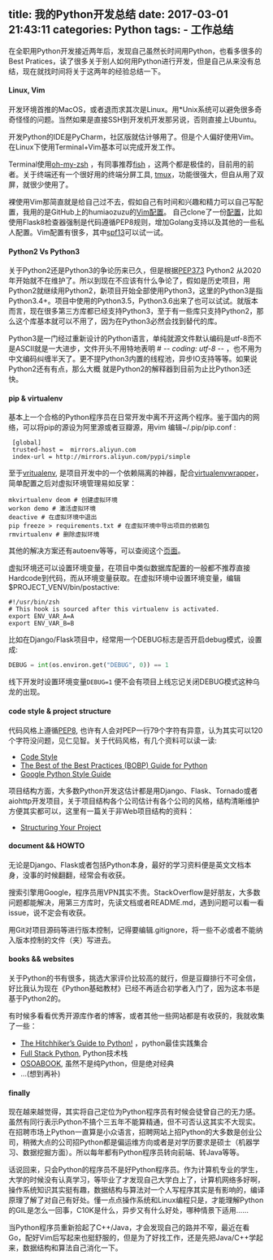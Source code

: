 title: 我的Python开发总结
date: 2017-03-01 21:43:11
categories: Python
tags:
    - 工作总结
---

在全职用Python开发接近两年后，发现自己虽然长时间用Python，也看多很多的Best Pratices，读了很多关于别人如何用Python进行开发，但是自己从来没有总结，现在就找时间将关于这两年的经验总结一下。

#### Linux, Vim

开发环境首推的MacOS，或者退而求其次是Linux。用*Unix系统可以避免很多奇奇怪怪的问题。当然如果是直接SSH到开发机开发那另说，否则直接上Ubuntu。

开发Python的IDE是PyCharm，社区版就估计够用了。但是个人偏好使用Vim。在Linux下使用Terminal+Vim基本可以完成开发工作。

Terminal使用[oh-my-zsh](http://ohmyz.sh/) ，有同事推荐[fish](https://fishshell.com/) ，这两个都是极佳的，目前用的前者。关于终端还有一个很好用的终端分屏工具, [tmux](https://tmux.github.io/)，功能很强大，但自从用了双屏，就很少使用了。

裸使用Vim那简直就是给自己过不去，假如自己有时间和兴趣和精力可以自己写配置，我用的是GitHub上的humiaozuzu的[Vim配置](https://github.com/humiaozuzu/dot-vimrc)。 自己clone了一份[配置](https://github.com/wongxinjie/dot-vimrc)，比如使用Flask8检查器强制是代码遵循PEP8规则，增加Golang支持以及其他的一些私人配置。Vim配置有很多，其中[spf13](https://github.com/spf13/spf13-vim)可以试一试。

<!--more-->
#### Python2 Vs Python3

关于Python2还是Python3的争论历来已久，但是根据[PEP373](https://www.python.org/dev/peps/pep-0373/) Python2 从2020年开始就不在维护了。所以到现在不应该有什么争论了，假如是历史项目，用Python2就继续用Python2，新项目开始全部使用Python3，这里的Python3是指Python3.4+。项目中使用的Python3.5，Python3.6出来了也可以试试。就版本而言，现在很多第三方库都已经支持Python3，至于有一些库只支持Python2，那么这个库基本就可以不用了，因为在Python3必然会找到替代的库。

Python3是一门经过重新设计的Python语言，单纯就源文件默认编码是utf-8而不是ASCII就是一大进步，文件开头不用特地表明 # -*- coding: utf-8 -*- ，也不用为中文编码纠缠半天了。更不提Python3内置的线程池，异步IO支持等等。如果说Python2还有有点，那么大概 就是Python2的解释器到目前为止比Python3还快。

#### pip & virtualenv

基本上一个合格的Python程序员在日常开发中离不开这两个程序。鉴于国内的网络，可以将pip的源设为阿里源或者豆瓣源，用vim 编辑~/.pip/pip.conf :

```
 [global]
 trusted-host =  mirrors.aliyun.com
 index-url = http://mirrors.aliyun.com/pypi/simple
```

至于[vritualenv](https://virtualenv.pypa.io/en/stable/), 是项目开发中的一个依赖隔离的神器，配合[virtualenvwrapper](https://virtualenvwrapper.readthedocs.io/en/latest/index.html)，简单配置之后对虚拟环境管理易如反掌：

```
mkvirtualenv deom # 创建虚拟环境
workon demo # 激活虚拟环境
deactive # 在虚拟环境中退出
pip freeze > requirements.txt # 在虚拟环境中导出项目的依赖包
rmvirtualenv # 删除虚拟环境
```

 其他的解决方案还有autoenv等等，可以查阅这个[页面](http://docs.python-guide.org/en/latest/dev/virtualenvs/)。

虚拟环境还可以设置环境变量，在项目中类似数据库配置的一般都不推荐直接Hardcode到代码，而从环境变量获取。在虚拟环境中设置环境变量，编辑 $PROJECT_VENV/bin/postactive:

```
#!/usr/bin/zsh
# This hook is sourced after this virtualenv is activated.
export ENV_VAR_A=A
export ENV_VAR_B=B
```

 比如在Django/Flask项目中，经常用一个DEBUG标志是否开启debug模式，设置成:

```Python
DEBUG = int(os.environ.get("DEBUG", 0)) == 1
```

线下开发时设置环境变量```DEBUG=1``` 便不会有项目上线忘记关闭DEBUG模式这种乌龙的出现。

#### code style & project structure

代码风格上遵循[PEP8](https://www.python.org/dev/peps/pep-0008/), 也许有人会对PEP一行79个字符有异意，认为其实可以120个字符没问题，见仁见智。关于代码风格，有几个资料可以读一读:

* [Code Style](http://docs.python-guide.org/en/latest/writing/style/)
* [The Best of the Best Practices (BOBP) Guide for Python](https://gist.github.com/sloria/7001839)
* [Google Python Style Guide](https://google.github.io/styleguide/pyguide.html)

项目结构方面，大多数Python开发这估计都是用Django、Flask、Tornado或者aiohttp开发项目，关于项目结构各个公司估计有各个公司的风格，结构清晰维护方便其实都可以，这里有一篇关于非Web项目结构的资料：

* [Structuring Your Project](http://docs.python-guide.org/en/latest/writing/structure/)

#### document && HOWTO

无论是Django、Flask或者包括Python本身，最好的学习资料便是英文文档本身，没事的时候翻翻，经常会有收获。

搜索引擎用Google，程序员用VPN其实不贵。StackOverflow是好朋友，大多数问题都能解决，用第三方库时，先读文档或者README.md，遇到问题可以看一看issue，说不定会有收获。

用Git对项目源码等进行版本控制，记得要编辑.gitignore，将一些不必或者不能纳入版本控制的文件（夹）写进去。

#### books && websites

关于Python的书有很多，挑选大家评价比较高的就行，但是豆瓣排行不可全信，好比我认为现在《Python基础教材》已经不再适合初学者入门了，因为这本书是基于Python2的。

有时候多看看优秀开源库作者的博客，或者其他一些网站都是有收获的，我就收集了一些：

* [The Hitchhiker’s Guide to Python!](http://docs.python-guide.org/en/latest/) ，python最佳实践集合
* [Full Stack Python](http://www.fullstackpython.com/table-of-contents.html), Python技术栈
* [OSOABOOK](http://aosabook.org/en/index.html), 虽然不是纯Python，但是绝对经典
* ...(想到再补)

#### finally

现在越来越觉得，其实将自己定位为Python程序员有时候会徒曾自己的无力感。虽然有同行表示Python不搞个三五年不能算精通，但不可否认这其实不大现实。在招聘市场上Python一直算是小众语言，招聘网站上招Python的大多数是创业公司，稍微大点的公司招Python都是偏运维方向或者是对学历要求是硕士（机器学习、数据挖掘方面）。所以每年都有Python程序员转向前端、转Java等等。

话说回来，只会Python的程序员不是好Python程序员。作为计算机专业的学生，大学的时候没有认真学习，等毕业了才发现自己大学白上了，计算机网络多好啊，操作系统知识其实挺有趣，数据结构与算法对一个人写程序其实是有影响的，编译原理了解了对自己有好处。懂一点点操作系统和Linux编程只是，才能理解Python的GIL是怎么一回事，C10K是什么，异步又有什么好处，哪种情景下适用……

当Python程序员重新拾起了C++/Java，才会发现自己的路并不窄，最近在看Go，配好Vim后写起来也挺舒服的，但是为了好找工作，还是先把Java/C++学起来，数据结构和算法自己消化一下。

